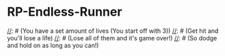 # RP-Endless-Runner

[//]: # (HOW TO PLAY)

[//]: # (Use arrow keys to move up, down, left and right)
[//]: # (Press Z to shoot) 

[//]: # (WHAT TO DO)

[//]: # (You have a set amount of lives (You start off with 3))
[//]: # (Get hit and you'll lose a life) 
[//]: # (Lose all of them and it's game over!)
[//]: # (So dodge and hold on as long as you can!)

[//]: # (BUT HOW DO I GET MORE LIVES?)
[//]: # (To avoid getting hit, remember that the enemies) 
[//]: # (moving up are faster than the enemies moving down)

[//]: # (But! You can get more lives by shooting down enemies) 
[//]: # (moving up and score points)
[//]: # (Every 50 points you gain a new life, so keep shooting!)